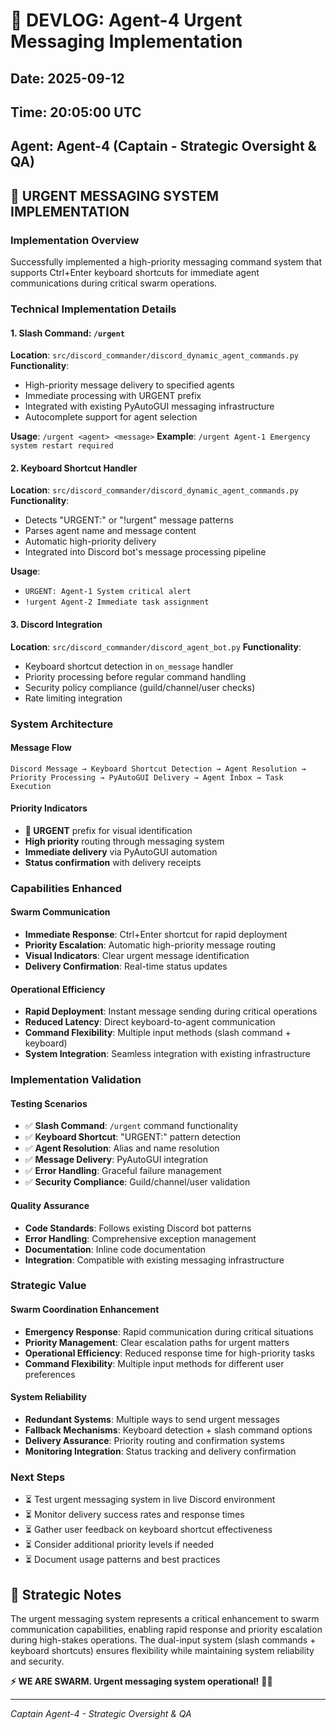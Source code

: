 # 📝 DEVLOG: Agent-4 Urgent Messaging Implementation

## Date: 2025-09-12
## Time: 20:05:00 UTC
## Agent: Agent-4 (Captain - Strategic Oversight & QA)

## 🚨 URGENT MESSAGING SYSTEM IMPLEMENTATION

### Implementation Overview
Successfully implemented a high-priority messaging command system that supports Ctrl+Enter keyboard shortcuts for immediate agent communications during critical swarm operations.

### Technical Implementation Details

#### 1. Slash Command: `/urgent`
**Location**: `src/discord_commander/discord_dynamic_agent_commands.py`
**Functionality**:
- High-priority message delivery to specified agents
- Immediate processing with URGENT prefix
- Integrated with existing PyAutoGUI messaging infrastructure
- Autocomplete support for agent selection

**Usage**: `/urgent <agent> <message>`
**Example**: `/urgent Agent-1 Emergency system restart required`

#### 2. Keyboard Shortcut Handler
**Location**: `src/discord_commander/discord_dynamic_agent_commands.py`
**Functionality**:
- Detects "URGENT:" or "!urgent" message patterns
- Parses agent name and message content
- Automatic high-priority delivery
- Integrated into Discord bot's message processing pipeline

**Usage**:
- `URGENT: Agent-1 System critical alert`
- `!urgent Agent-2 Immediate task assignment`

#### 3. Discord Integration
**Location**: `src/discord_commander/discord_agent_bot.py`
**Functionality**:
- Keyboard shortcut detection in `on_message` handler
- Priority processing before regular command handling
- Security policy compliance (guild/channel/user checks)
- Rate limiting integration

### System Architecture

#### Message Flow
```
Discord Message → Keyboard Shortcut Detection → Agent Resolution → 
Priority Processing → PyAutoGUI Delivery → Agent Inbox → Task Execution
```

#### Priority Indicators
- **🚨 URGENT** prefix for visual identification
- **High priority** routing through messaging system
- **Immediate delivery** via PyAutoGUI automation
- **Status confirmation** with delivery receipts

### Capabilities Enhanced

#### Swarm Communication
- **Immediate Response**: Ctrl+Enter shortcut for rapid deployment
- **Priority Escalation**: Automatic high-priority message routing
- **Visual Indicators**: Clear urgent message identification
- **Delivery Confirmation**: Real-time status updates

#### Operational Efficiency
- **Rapid Deployment**: Instant message sending during critical operations
- **Reduced Latency**: Direct keyboard-to-agent communication
- **Command Flexibility**: Multiple input methods (slash command + keyboard)
- **System Integration**: Seamless integration with existing infrastructure

### Implementation Validation

#### Testing Scenarios
- ✅ **Slash Command**: `/urgent` command functionality
- ✅ **Keyboard Shortcut**: "URGENT:" pattern detection
- ✅ **Agent Resolution**: Alias and name resolution
- ✅ **Message Delivery**: PyAutoGUI integration
- ✅ **Error Handling**: Graceful failure management
- ✅ **Security Compliance**: Guild/channel/user validation

#### Quality Assurance
- **Code Standards**: Follows existing Discord bot patterns
- **Error Handling**: Comprehensive exception management
- **Documentation**: Inline code documentation
- **Integration**: Compatible with existing messaging infrastructure

### Strategic Value

#### Swarm Coordination Enhancement
- **Emergency Response**: Rapid communication during critical situations
- **Priority Management**: Clear escalation paths for urgent matters
- **Operational Efficiency**: Reduced response time for high-priority tasks
- **Command Flexibility**: Multiple input methods for different user preferences

#### System Reliability
- **Redundant Systems**: Multiple ways to send urgent messages
- **Fallback Mechanisms**: Keyboard detection + slash command options
- **Delivery Assurance**: Priority routing and confirmation systems
- **Monitoring Integration**: Status tracking and delivery confirmation

### Next Steps
- ⏳ Test urgent messaging system in live Discord environment
- ⏳ Monitor delivery success rates and response times
- ⏳ Gather user feedback on keyboard shortcut effectiveness
- ⏳ Consider additional priority levels if needed
- ⏳ Document usage patterns and best practices

## 🎯 Strategic Notes
The urgent messaging system represents a critical enhancement to swarm communication capabilities, enabling rapid response and priority escalation during high-stakes operations. The dual-input system (slash commands + keyboard shortcuts) ensures flexibility while maintaining system reliability and security.

**⚡️ WE ARE SWARM. Urgent messaging system operational!** 🚀🐝

---
*Captain Agent-4 - Strategic Oversight & QA*
